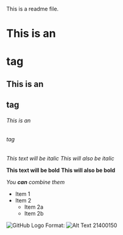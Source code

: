 This is a readme file.

# This is an <h1> tag
## This is an <h2> tag
###### This is an <h6> tag

*This text will be italic*
_This will also be italic_

**This text will be bold**
__This will also be bold__

_You **can** combine them_


* Item 1
* Item 2
  * Item 2a
  * Item 2b
  
![GitHub Logo](picture.png)
Format: ![Alt Text](https://upload.wikimedia.org/wikipedia/commons/9/91/Octicons-mark-github.svg)
21400150
